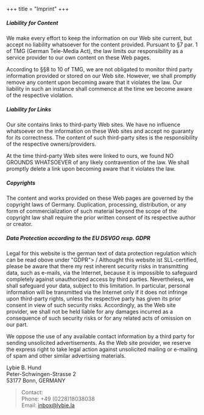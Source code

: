 +++
title = "Imprint"
+++

##### Liability for Content

We make every effort to keep the information on our Web site current, but accept no liability whatsoever for the content provided. Pursuant to §7 par. 1 of TMG (German Tele-Media Act), the law limits our responsibility as a service provider to our own content on these Web pages.

According to §§8 to 10 of TMG, we are not obligated to monitor third party information provided or stored on our Web site. However, we shall promptly remove any content upon becoming aware that it violates the law. Our liability in such an instance shall commence at the time we become aware of the respective violation.

##### Liability for Links

Our site contains links to third-party Web sites. We have no influence whatsoever on the information on these Web sites and accept no guaranty for its correctness. The content of such third-party sites is the responsibility of the respective owners/providers.

At the time third-party Web sites were linked to ours, we found NO GROUNDS WHATSOEVER of any likely contravention of the law. We shall promptly delete a link upon becoming aware that it violates the law.

##### Copyrights

The content and works provided on these Web pages are governed by the copyright laws of Germany. Duplication, processing, distribution, or any form of commercialization of such material beyond the scope of the copyright law shall require the prior written consent of its respective author or creator.

##### Data Protection according to the EU DSVGO resp. GDPR

Legal for this website is the german text of data protection regulation which can be read obove under "GDPR"> / Althought this website ist SLL-certified, please be aware that there my rest inherent security risks in transmitting data, such as e-mails, via the Internet, because it is impossible to safeguard completely against unauthorized access by third parties. Nevertheless, we shall safeguard your data, subject to this limitation. In particular, personal information will be transmitted via the Internet only if it does not infringe upon third-party rights, unless the respective party has given its prior consent in view of such security risks. Accordingly, as the Web site provider, we shall not be held liable for any damages incurred as a consequence of such security risks or for any related acts of omission on our part.

We oppose the use of any available contact information by a third party for sending unsolicited advertisements. As the Web site provider, we reserve the express right to take legal action against unsolicited mailing or e-mailing of spam and other similar advertising materials.

Lybie B. Hund<br>
Peter-Schwingen-Strasse 2<br>
53177 Bonn, GERMANY<br>

> Contact:<br>
> Phone: +49 (0228)18038038<br>
Email: inbox@lybie.la
